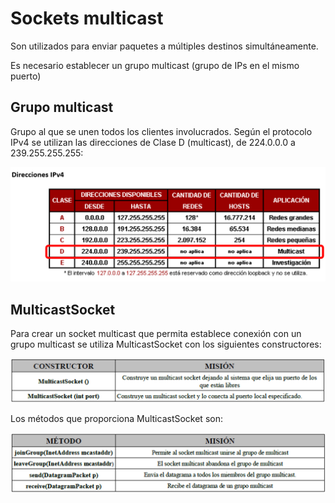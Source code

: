 # Sockets multicast 

Son utilizados para enviar paquetes a múltiples destinos simultáneamente.

Es necesario establecer un grupo multicast (grupo de IPs en el mismo puerto)

## Grupo multicast

Grupo al que se unen todos los clientes involucrados. Según el protocolo IPv4 se utilizan las direcciones de Clase D (multicast), de 224.0.0.0 a 239.255.255.255:

![Direcciones IPv4](../images/multicast-group-ipv4.png)

## MulticastSocket

Para crear un socket multicast que permita establece conexión con un grupo multicast se utiliza MulticastSocket con los siguientes constructores:

![Constructores de MulticastSocket](../images/multicastsocket-constructors.png)

Los métodos que proporciona MulticastSocket son:

![Métodos de MulticastSocket](../images/multicastsocket-methods.png)